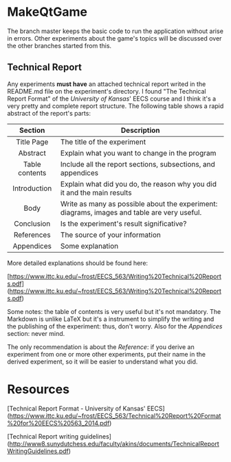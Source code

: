# MakeQtGame
The branch master keeps the basic code to run the application without arise in errors.
Other experiments about the game's topics will be discussed over the other branches
started from this.

## Technical Report
Any experiments **must have** an attached technical report writed in the README.md file on
the experiment's directory. I found "The Technical Report Format" of the *University of Kansas*'
EECS course and I think it's a very pretty and complete report structure. The following
table shows a rapid abstract of the report's parts:

| Section | Description |
| :---: | --- |
| Title Page | The title of the experiment |
| Abstract | Explain what you want to change in the program |
| Table contents | Include all the report sections, subsections, and appendices |
| Introduction | Explain what did you do, the reason why you did it and the main results |
| Body | Write as many as possible about the experiment: diagrams, images and table are very useful. |
| Conclusion | Is the experiment's result significative? |
| References | The source of your information |
| Appendices | Some explanation |

More detailed explanations should be found here:

[https://www.ittc.ku.edu/~frost/EECS_563/Writing%20Technical%20Reports.pdf]
(https://www.ittc.ku.edu/~frost/EECS_563/Writing%20Technical%20Reports.pdf)

Some notes: the table of contents is very useful but it's not mandatory. The
Markdown is unlike LaTeX but it's a instrument to simplify the writing and the
publishing of the experiment: thus, don't worry. Also for the *Appendices* section:
never mind. 

The only recommendation is about the *Reference*: if you derive an experiment
from one or more other experiments, put their name in the derived experiment, so it will be easier
to understand what you did.

# Resources
[Technical Report Format - University of Kansas' EECS]
(https://www.ittc.ku.edu/~frost/EECS_563/Technical%20Report%20Format%20for%20EECS%20563_2014.pdf)

[Technical Report writing guidelines]
(http://www8.sunydutchess.edu/faculty/akins/documents/TechnicalReportWritingGuidelines.pdf)

